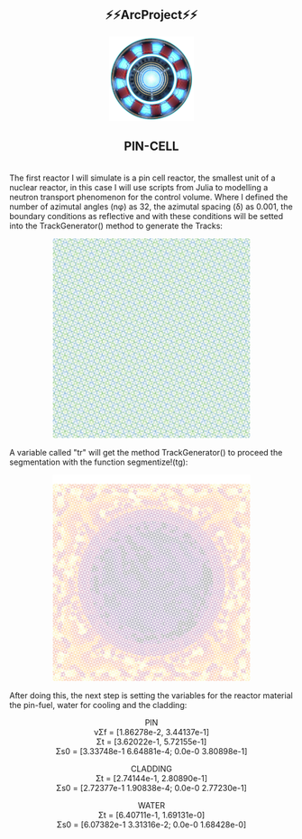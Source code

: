 <h2 align="center">⚡⚡ArcProject⚡⚡</h2>

<p align="center">
<img src="images/Imagem-Reator-Homem-de-Ferro-PNG.png" width="150" alt="accessibility text">
</p>
<p align="center"The project Arc is a agglomerate of repositories write with Julia, Python and R for the study of nuclear reactors.
</p>
<h2 align="center">PIN-CELL</h2>
<br>
The first reactor I will simulate is a pin cell reactor, the smallest unit of a nuclear reactor, in this case I will use scripts from Julia to modelling a neutron transport phenomenon for the control volume. 
Where I defined the number of azimutal angles (nφ) as 32, the azimutal spacing (δ) as 0.001, the boundary conditions as reflective and with these conditions will be setted into the TrackGenerator() method to generate the Tracks:
<br> 
<p align="center">
<img src="pincell-tracks.png" width="350" alt="accessibility text">
</p>
A variable called "tr" will get the method TrackGenerator() to proceed the segmentation with the function segmentize!(tg):
<p align="center">
  <img src="images/pincell-segments.png" width="350" alt="accessibility text">
  </p>
  
 After doing this, the next step is setting the variables for the reactor material the pin-fuel, water for cooling and the cladding:
 <br>
 <p align="center">PIN
 <br>
    νΣf = [1.86278e-2, 3.44137e-1]
    <br>
    Σt  = [3.62022e-1, 5.72155e-1]
    <br>
    Σs0 = [3.33748e-1  6.64881e-4; 0.0e-0 3.80898e-1]
    <br>

</p>
     <p align="center">CLADDING
  <br>
    Σt  = [2.74144e-1, 2.80890e-1]
    <br>
    Σs0 = [2.72377e-1 1.90838e-4; 0.0e-0 2.77230e-1]
<br>
</p>
 <p align="center">WATER
  <br>
Σt  = [6.40711e-1, 1.69131e-0]
    <br>
    Σs0 = [6.07382e-1 3.31316e-2; 0.0e-0 1.68428e-0]
</p>
<br>
